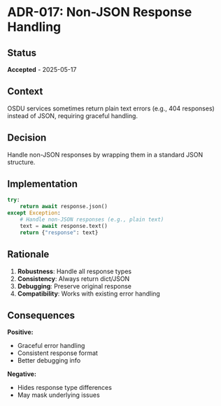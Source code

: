 # ADR-017: Non-JSON Response Handling

## Status
**Accepted** - 2025-05-17

## Context
OSDU services sometimes return plain text errors (e.g., 404 responses) instead of JSON, requiring graceful handling.

## Decision
Handle non-JSON responses by wrapping them in a standard JSON structure.

## Implementation
```python
try:
    return await response.json()
except Exception:
    # Handle non-JSON responses (e.g., plain text)
    text = await response.text()
    return {"response": text}
```

## Rationale
1. **Robustness**: Handle all response types
2. **Consistency**: Always return dict/JSON
3. **Debugging**: Preserve original response
4. **Compatibility**: Works with existing error handling

## Consequences
**Positive:**
- Graceful error handling
- Consistent response format
- Better debugging info

**Negative:**
- Hides response type differences
- May mask underlying issues